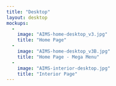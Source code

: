 ```yaml
---
title: "Desktop"
layout: desktop
mockups:
  -
    image: "AIMS-home-desktop_v3.jpg"
    title: "Home Page"
  -
    image: "AIMS-home-desktop_v3B.jpg"
    title: "Home Page - Mega Menu"
  -
    image: "AIMS-interior-desktop.jpg"
    title: "Interior Page"
---
```

